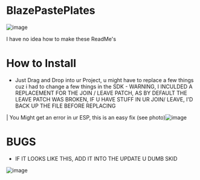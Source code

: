 # BlazePastePlates
![image](https://user-images.githubusercontent.com/69991448/205400781-0a1dcc7b-eb56-43b7-a354-e78bb1d79d38.png)

I have no idea how to make these ReadMe's

# How to Install
- Just Drag and Drop into ur Project, u might have to replace a few things cuz i had to change a few things in the SDK
           - WARNING, I INCULDED A REPLACEMENT FOR THE JOIN / LEAVE PATCH, AS BY DEFAULT THE LEAVE PATCH WAS BROKEN, IF U HAVE STUFF IN UR JOIN/ LEAVE, I'D BACK UP THE FILE BEFORE REPLACING


 | You Might get an error in ur ESP, this is an easy fix (see photo)![image](https://user-images.githubusercontent.com/69991448/205401138-4d06c8c0-8561-46bc-aa13-d62b9e4dba39.png)


# BUGS 
 - IF IT LOOKS LIKE THIS, ADD IT INTO THE UPDATE U DUMB SKID
 
 ![image](https://user-images.githubusercontent.com/69991448/205401740-0df2a800-912f-4fad-9936-0d72ba446ba0.png)

